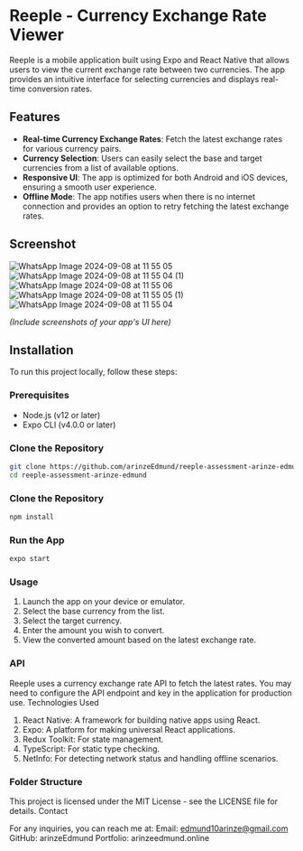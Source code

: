 # Reeple - Currency Exchange Rate Viewer

Reeple is a mobile application built using Expo and React Native that allows users to view the current exchange rate between two currencies. The app provides an intuitive interface for selecting currencies and displays real-time conversion rates.

## Features

- **Real-time Currency Exchange Rates**: Fetch the latest exchange rates for various currency pairs.
- **Currency Selection**: Users can easily select the base and target currencies from a list of available options.
- **Responsive UI**: The app is optimized for both Android and iOS devices, ensuring a smooth user experience.
- **Offline Mode**: The app notifies users when there is no internet connection and provides an option to retry fetching the latest exchange rates.

## Screenshot 


![WhatsApp Image 2024-09-08 at 11 55 05](https://github.com/user-attachments/assets/249d3693-68dc-4d3c-8017-7f10a43f65b6)
![WhatsApp Image 2024-09-08 at 11 55 04 (1)](https://github.com/user-attachments/assets/bbbf2c86-6c42-4bde-9b48-d486f80b5c61)
![WhatsApp Image 2024-09-08 at 11 55 06](https://github.com/user-attachments/assets/dfa82520-c1b7-4cdf-9826-e2c0a6c85396)
![WhatsApp Image 2024-09-08 at 11 55 05 (1)](https://github.com/user-attachments/assets/b1dc81c5-0fe8-4790-b17c-327843ba42cc)
![WhatsApp Image 2024-09-08 at 11 55 04](https://github.com/user-attachments/assets/dcfa9cc2-5ce1-4eee-95f4-592661287284)



_(Include screenshots of your app's UI here)_

## Installation

To run this project locally, follow these steps:

### Prerequisites

- Node.js (v12 or later)
- Expo CLI (v4.0.0 or later)

### Clone the Repository

```bash
git clone https://github.com/arinzeEdmund/reeple-assessment-arinze-edmund.git
cd reeple-assessment-arinze-edmund

```

### Clone the Repository

```bash
npm install

```
### Run the App

```bash
expo start

```

### Usage

1. Launch the app on your device or emulator.
2. Select the base currency from the list.
3. Select the target currency.
4. Enter the amount you wish to convert.
5. View the converted amount based on the latest exchange rate.

### API

Reeple uses a currency exchange rate API to fetch the latest rates. You may need to configure the API endpoint and key in the application for production use.
Technologies Used

1. React Native: A framework for building native apps using React.
2. Expo: A platform for making universal React applications.
3. Redux Toolkit: For state management.
4. TypeScript: For static type checking.
5. NetInfo: For detecting network status and handling offline scenarios. 

### Folder Structure


This project is licensed under the MIT License - see the LICENSE file for details.
Contact

For any inquiries, you can reach me at:
Email: edmund10arinze@gmail.com
GitHub: arinzeEdmund
Portfolio: arinzeedmund.online






